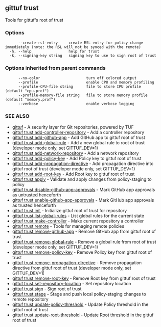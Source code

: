 ## gittuf trust

Tools for gittuf's root of trust

### Options

```
      --create-rsl-entry     create RSL entry for policy change immediately (note: the RSL will not be synced with the remote)
  -h, --help                 help for trust
  -k, --signing-key string   signing key to use to sign root of trust
```

### Options inherited from parent commands

```
      --no-color                     turn off colored output
      --profile                      enable CPU and memory profiling
      --profile-CPU-file string      file to store CPU profile (default "cpu.prof")
      --profile-memory-file string   file to store memory profile (default "memory.prof")
      --verbose                      enable verbose logging
```

### SEE ALSO

* [gittuf](gittuf.md)	 - A security layer for Git repositories, powered by TUF
* [gittuf trust add-controller-repository](gittuf_trust_add-controller-repository.md)	 - Add a controller repository
* [gittuf trust add-github-app](gittuf_trust_add-github-app.md)	 - Add GitHub app to gittuf root of trust
* [gittuf trust add-global-rule](gittuf_trust_add-global-rule.md)	 - Add a new global rule to root of trust (developer mode only, set GITTUF_DEV=1)
* [gittuf trust add-network-repository](gittuf_trust_add-network-repository.md)	 - Add a network repository
* [gittuf trust add-policy-key](gittuf_trust_add-policy-key.md)	 - Add Policy key to gittuf root of trust
* [gittuf trust add-propagation-directive](gittuf_trust_add-propagation-directive.md)	 - Add propagation directive into gittuf root of trust (developer mode only, set GITTUF_DEV=1)
* [gittuf trust add-root-key](gittuf_trust_add-root-key.md)	 - Add Root key to gittuf root of trust
* [gittuf trust apply](gittuf_trust_apply.md)	 - Validate and apply changes from policy-staging to policy
* [gittuf trust disable-github-app-approvals](gittuf_trust_disable-github-app-approvals.md)	 - Mark GitHub app approvals as untrusted henceforth
* [gittuf trust enable-github-app-approvals](gittuf_trust_enable-github-app-approvals.md)	 - Mark GitHub app approvals as trusted henceforth
* [gittuf trust init](gittuf_trust_init.md)	 - Initialize gittuf root of trust for repository
* [gittuf trust list-global-rules](gittuf_trust_list-global-rules.md)	 - List global rules for the current state
* [gittuf trust make-controller](gittuf_trust_make-controller.md)	 - Make current repository a controller
* [gittuf trust remote](gittuf_trust_remote.md)	 - Tools for managing remote policies
* [gittuf trust remove-github-app](gittuf_trust_remove-github-app.md)	 - Remove GitHub app from gittuf root of trust
* [gittuf trust remove-global-rule](gittuf_trust_remove-global-rule.md)	 - Remove a global rule from root of trust (developer mode only, set GITTUF_DEV=1)
* [gittuf trust remove-policy-key](gittuf_trust_remove-policy-key.md)	 - Remove Policy key from gittuf root of trust
* [gittuf trust remove-propagation-directive](gittuf_trust_remove-propagation-directive.md)	 - Remove propagation directive from gittuf root of trust (developer mode only, set GITTUF_DEV=1)
* [gittuf trust remove-root-key](gittuf_trust_remove-root-key.md)	 - Remove Root key from gittuf root of trust
* [gittuf trust set-repository-location](gittuf_trust_set-repository-location.md)	 - Set repository location
* [gittuf trust sign](gittuf_trust_sign.md)	 - Sign root of trust
* [gittuf trust stage](gittuf_trust_stage.md)	 - Stage and push local policy-staging changes to remote repository
* [gittuf trust update-policy-threshold](gittuf_trust_update-policy-threshold.md)	 - Update Policy threshold in the gittuf root of trust
* [gittuf trust update-root-threshold](gittuf_trust_update-root-threshold.md)	 - Update Root threshold in the gittuf root of trust

